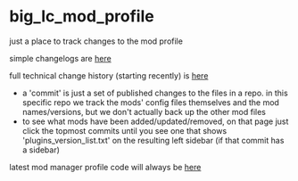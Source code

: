 # big_lc_mod_profile
just a place to track changes to the mod profile

simple changelogs are [here](https://github.com/hoffor/big_lc_mod_profile/releases)

full technical change history (starting recently) is [here](https://github.com/hoffr/big_lc_mod_profile/commits/main/)
- a 'commit' is just a set of published changes to the files in a repo. in this specific repo we track the mods' config files themselves and the mod names/versions, but we don't actually back up the other mod files
- to see what mods have been added/updated/removed, on that page just click the topmost commits until you see one that shows 'plugins_version_list.txt' on the resulting left sidebar (if that commit has a sidebar)

latest mod manager profile code will always be [here](https://github.com/hoffr/big_lc_mod_profile/blob/main/profile_code.txt)

